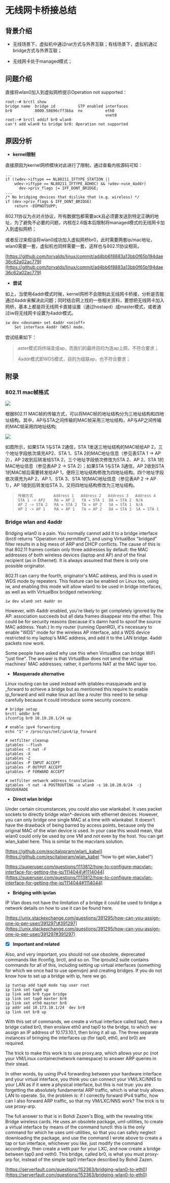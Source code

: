 # 无线网卡桥接总结

## 背景介绍

* 无线场景下，虚拟机中通过nat方式与外界互联；有线场景下，虚拟机通过bridge方式与外界互联；

* 无线网卡处于managed模式；

## 问题介绍

直接将wlan0加入到虚拟网桥提示Operation not supported：

```
root:~# brctl show
bridge name  bridge id          STP enabled interfaces
br0          8000.58696cff3bba  no          eth0
                                            vnet0
root:~# brctl addif br0 wlan0
can't add wlan0 to bridge br0: Operation not supported
```

## 原因分析

* **kernel限制**

直接原因为kernel网桥模块对此进行了限制，通过查看内核源码可知：

```
...
if ((wdev->iftype == NL80211_IFTYPE_STATION ||
    wdev->iftype == NL80211_IFTYPE_ADHOC) && !wdev->use_4addr)
      dev->priv_flags |= IFF_DONT_BRIDGE;
...
/* No bridging devices that dislike that (e.g. wireless) */
if (dev->priv_flags & IFF_DONT_BRIDGE)
    return -EOPNOTSUPP;
```

802.11协议为点对点协议，所有数据包都需要ack且必须要发送到特定正确的地址，为了避免不必要的问题，内核在2.6版本后限制将managed模式的无线网卡加入到虚拟网桥；

或者反过来假设将wlan0成功加入虚拟网桥br0，此时需要两套ip/mac地址，wlan0需要一套，虚拟机也同样需要一套，这样也与802.11协议相背。

[https://github.com/torvalds/linux/commit/ad4bb6f8883a13bb0f65b194dae36c62a02ac779](https://github.com/torvalds/linux/commit/ad4bb6f8883a13bb0f65b194dae36c62a02ac779)

* **尝试**

如上，当使用4addr模式时候，kernel网桥不会限制此无线网卡桥接，分析是否能通过4addr来解决此问题；同时结合网上找的一些相关资料，要想把无线网卡加入网桥，基本上都是将无线网卡直接设置（通过hostapd）成master模式，或者通过iw将无线网卡设置为4addr模式。

```
iw dev <devname> set 4addr <on|off>
    Set interface 4addr (WDS) mode.
```

尝试结果如下：

> aster模式将终端变成ap，而我们的最终目的为连ap上网，不符合要求；
>
> 4addr模式即WDS模式，目的为级联ap，也不符合要求；

## 附录

### 802.11 mac帧格式

![](/assets/802.11帧格式.png)

根据802.11 MAC帧的传输方式，可以将MAC帧的地址结构分为三地址结构和四地址结构。其中，AP与STA之间传输的MAC帧采用三地址结构，AP与AP之间传输的MAC帧采用四地址结构;

![](/assets/示例1.png)

如图所示，如果STA 1与STA 2通信，STA 1发送三地址结构的MAC帧给AP 2，三个地址字段依次填充AP2、STA 1、STA 2的MAC地址信息（参见表STA 1 -&gt; AP 2），AP 2收到后转发给STA 2，三个地址字段依次修改为STA 2、AP 2、STA 1的MAC地址信息（参见表AP 2 -&gt; STA 2）；如果STA 1与STA 3通信，AP 2收到STA 1的MAC帧后需要转发给AP 1，便将三地址结构修改为四地址结构，四个地址字段依次填充为AP 2、AP 1、STA 3、STA 1的MAC地址信息（参见表AP 2 -&gt; AP 1），AP 1收到后转发给STA 3，又将四地址结构修改为三地址结构。

> ```
> 传输方式         Address 1   Address 2   Address 3   Address 4
> STA 1 -> AP2    RA = AP 2   TA = STA 1  DA = STA 2  N/A
> AP 2 -> STA 2   RA = STA 2  TA = AP 2   SA = STA 1  N/A
> AP 2 -> AP 1    RA = AP 1   TA = AP 2   DA = STA 3  SA = STA 1
> ```

### Bridge wlan and 4addr

Bridging wlan0 is a pain. You normally cannot add it to a bridge interface \(brctl returns "Operation not permitted"\), and using VirtualBox "bridged" filter results in a big mess of ARP and DHCP conflicts. The cause of this is that 802.11 frames contain only three addresses by default: the MAC addresses of both wireless devices \(laptop and AP\) and of the final recipient \(as in Ethernet\). It is always assumed that there is only one possible originator.

802.11 can carry the fourth, originator's MAC address, and this is used in WDS mode by repeaters. This feature can be enabled on Linux too, using iw, and enabling this mode will allow wlan0 to be used in bridge interfaces, as well as with VirtualBox bridged networking:

```
iw dev wlan0 set 4addr on
```

However, with 4addr enabled, you're likely to get completely ignored by the AP: association succeeds but all data frames disappear into the ether. This could be for security reasons \(because it's damn hard to spoof the source MAC address. Yeah.\) In my router \(running OpenRG\), it's necessary to enable "WDS" mode for the wireless AP interface, add a WDS device restricted to my laptop's MAC address, and add it to the LAN bridge. 4addr packets now work.

Some people have asked why use this when VirtualBox can bridge WiFi "just fine". The answer is that VirtualBox does not send the virtual machines' MAC addresses; rather, it performs NAT at the MAC layer too.

* **Masquerade alternative**

Linux routing can be used instead with iptables-masquerade and ip \_forward to achieve a bridge but as mentioned this require to enable ip\_forward and will make linux act like a router this need to be setup carefully because it could introduce some security concern.

```
# bridge setup
brctl addbr br0
ifconfig br0 10.10.20.1/24 up

# enable ipv4 forwarding
echo "1" > /proc/sys/net/ipv4/ip_forward

# netfilter cleanup
iptables --flush
iptables -t nat -F
iptables -X
iptables -Z
iptables -P INPUT ACCEPT
iptables -P OUTPUT ACCEPT
iptables -P FORWARD ACCEPT

# netfilter network address translation
iptables -t nat -A POSTROUTING -o wlan0 -s 10.10.20.0/24  -j MASQUERADE
```

* **Direct wlan bridge**

Under certain circumstances, you could also use wlankabel. It uses packet sockets to directly bridge wlan\*-devices with ethernet devices. However, you can only bridge one single MAC at a time with wlankabel. It doesn't have the drawback of being barred by access points, because only the original MAC of the wlan device is used. In your case this would mean, that wlan0 could only be used by one VM and not even by the host. You can get wlan\_kabel here. This is similar to the macvlans solution.

[https://github.com/escitalopram/wlan\_kabel](https://github.com/escitalopram/wlan_kabel "how to get wlan\_kabel")

[https://superuser.com/questions/1113812/how-to-configure-macvlan-interface-for-getting-the-ip/1114044\#1114044](https://superuser.com/questions/1113812/how-to-configure-macvlan-interface-for-getting-the-ip/1114044#1114044)

* **Bridging with ipvlan**

IP Vlan does not have the limitation of a bridge it could be used to bridge a network details on how to use it can be found here.

[https://unix.stackexchange.com/questions/391295/how-can-you-assign-one-ip-per-user/391297\#391297](https://unix.stackexchange.com/questions/391295/how-can-you-assign-one-ip-per-user/391297#391297)

* [x] **Important and related**

Also, and very important, you should not use obsolete, deprecated commands like ifconfig, brctl, and so on. The iproute2 suite contains commands for all of this, including setting up virtual interfaces \(something for which we once had to use openvpn\) and creating bridges. If you do not know how to set up a bridge with ip, here we go.

```
ip tuntap add tap0 mode tap user root
ip link set tap0 up
ip link add br0 type bridge
ip link set tap0 master br0
ip link set eth0 master br0
ip addr add 10.173.10.1/24  dev br0
ip link set br0 up
```

With this set of commands, we create a virtual interface called tap0, then a bridge called br0, then enslave eth0 and tap0 to the bridge, to which we assign an IP address of 10.173.10.1, then bring it all up. The three separate instances of bringing the interfaces up \(for tap0, eth0, and br0\) are required.

The trick to make this work is to use proxy.arp, which allows your pc \(not your VM/Linux container/network namespace\) to answer ARP queries in their stead.

In other words, by using IPv4 forwarding between your hardware interface and your virtual interface, you think you can connect your VM/LXC/NNS to your LAN as if it were a physical interface, but this is not true: you are forgetting the absolutely fundamental ARP traffic, which is what truly allows LAN to operate. So, the problem is: if I correctly forward IPv4 traffic, how can I also forward ARP traffic, so that my VM/LXC/NNS work? The trick is to use proxy-arp.

The full answer to that is in Bohdi Zazen's Blog, with the revealing title: Bridge wireless cards. He uses an obsolete package, uml-utilities, to create a virtual interface by means of the command tunctl: this is the only command for which he uses uml-utilities, so that you can safely neglect downloading the package, and use the command I wrote above to create a tap or tun interface, whichever you like, just modify the command accordingly. then create a veth pair for your LXC, and now create a bridge between tap0 and veth0. This bridge, called br0, is what you must proxy-arp for, instead of the simple tap0 interface described by Bohdi Zazen.

[https://serverfault.com/questions/152363/bridging-wlan0-to-eth0](https://serverfault.com/questions/152363/bridging-wlan0-to-eth0)


